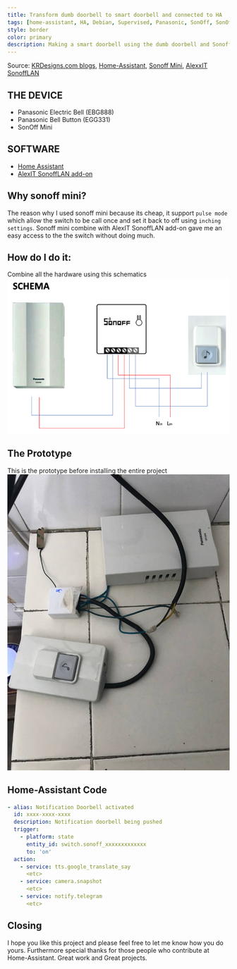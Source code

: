 ```yaml
---
title: Transform dumb doorbell to smart doorbell and connected to HA
tags: [home-assistant, HA, Debian, Supervised, Panasonic, SonOff, SonOff Mini]
style: border
color: primary
description: Making a smart doorbell using the dumb doorbell and Sonoff Mini then integrated to Home-Assistant.
---
```

Source: [KRDesigns.com blogs](https://www.krdesigns.com), [Home-Assistant](https://home-assistant.io), [Sonoff Mini](https://sonoff.tech/product/wifi-diy-smart-switches/sonoff-minir2), [AlexxIT SonoffLAN](https://github.com/AlexxIT/SonoffLAN)

## THE DEVICE
- Panasonic Electric Bell (EBG888)
- Panasonic Bell Button (EGG331)
- SonOff Mini

## SOFTWARE
- [Home Assistant](https://www.home-assistant.io)
- [AlexIT SonoffLAN add-on](https://github.com/AlexxIT/SonoffLAN)

## Why sonoff mini?
The reason why I used sonoff mini because its cheap, it support `pulse mode` which allow the switch to be call once and set it back to off using `inching settings`. Sonoff mini combine with AlexIT SonoffLAN add-on gave me an easy access to the the switch without doing much.

## How do I do it:
Combine all the hardware using this schematics   
![pic 1](https://raw.githubusercontent.com/krdesigns-com/krdesigns-com.github.io/master/img/pic1.png "my schema")

## The Prototype
This is the prototype before installing the entire project
![pic 2](https://raw.githubusercontent.com/krdesigns-com/krdesigns-com.github.io/master/img/doorbell.jpg "the prototype")

## Home-Assistant Code
```yaml
- alias: Notification Doorbell activated
  id: xxxx-xxxx-xxxx
  description: Notification doorbell being pushed
  trigger:
    - platform: state
      entity_id: switch.sonoff_xxxxxxxxxxxxx
      to: 'on'
  action:
    - service: tts.google_translate_say
      <etc>
    - service: camera.snapshot
      <etc>
    - service: notify.telegram
      <etc>
```

## Closing
I hope you like this project and please feel free to let me know how you do yours. Furthermore special thanks for those people who contribute at Home-Assistant. Great work and Great projects. 
